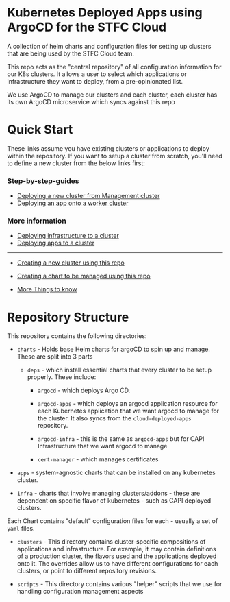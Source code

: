 # Kubernetes Deployed Apps using ArgoCD for the STFC Cloud 

A collection of helm charts and configuration files for setting up clusters that are being used by the STFC Cloud team. 

This repo acts as the "central repository" of all configuration information for our K8s clusters. It allows a user to select which applications or infrastructure they want to deploy, from a pre-opinionated list.

We use ArgoCD to manage our clusters and each cluster, each cluster has its own ArgoCD microservice which syncs against this repo

# Quick Start

These links assume you have existing clusters or applications to deploy within the repository. If you want to setup a cluster from scratch, you'll need to define a new cluster from the below links first:

### Step-by-step-guides
- [Deploying a new cluster from Management cluster](docs/DeployNewCluster.md)
- [Deploying an app onto a worker cluster](docs/DeployArgoandApps.md)

### More information
- [Deploying infrastructure to a cluster](docs/DEPLOYING_INFRA.md) 
- [Deploying apps to a cluster](docs/DEPLOYING_APPS.md)

---

- [Creating a new cluster using this repo](docs/DEPLOYING_CLUSTER.md)
- [Creating a chart to be managed using this repo](docs/MODIFYING_CHARTS.md)
  
- [More Things to know](docs/ThingsToKnow.md.md)


# Repository Structure

This repository contains the following directories:

- `charts` - Holds base Helm charts for argoCD to spin up and manage. These are split into 3 parts

  - `deps` - which install essential charts that every cluster to be setup properly. These include: 
    
    - `argocd` - which deploys Argo CD.

    - `argocd-apps` - which deploys an argocd application resource for each Kubernetes application that we want argocd to manage for the cluster. It also syncs from the `cloud-deployed-apps` repository.

    - `argocd-infra` - this is the same as `argocd-apps` but for CAPI Infrastructure that we want argocd to manage
  
    - `cert-manager` - which manages certificates

- `apps` - system-agnostic charts that can be installed on any kubernetes cluster. 
  
- `infra` - charts that involve managing clusters/addons - these are dependent on specific flavor of kubernetes - such as CAPI deployed clusters.

Each Chart contains "default" configuration files for each - usually a set of `yaml` files. 

- `clusters` - This directory contains cluster-specific compositions of applications and infrastructure. For example, it may contain definitions of a production cluster, the flavors used and the applications deployed onto it. The overrides allow us to have different configurations for each clusters, or point to different repository revisions.

- `scripts` - This directory contains various "helper" scripts that we use for handling configuration management aspects

